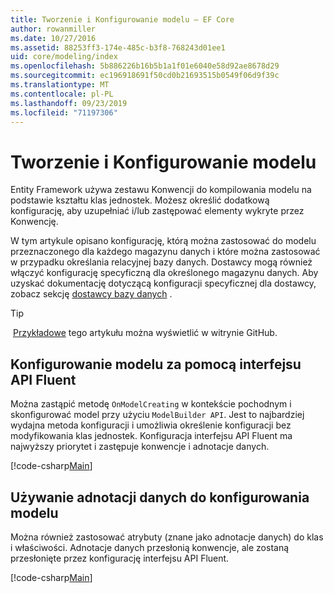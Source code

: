 ```yaml
---
title: Tworzenie i Konfigurowanie modelu — EF Core
author: rowanmiller
ms.date: 10/27/2016
ms.assetid: 88253ff3-174e-485c-b3f8-768243d01ee1
uid: core/modeling/index
ms.openlocfilehash: 5b886226b16b5b1a1f01e6040e58d92ae8678d29
ms.sourcegitcommit: ec196918691f50cd0b21693515b0549f06d9f39c
ms.translationtype: MT
ms.contentlocale: pl-PL
ms.lasthandoff: 09/23/2019
ms.locfileid: "71197306"
---
```

# <a name="creating-and-configuring-a-model"></a>Tworzenie i Konfigurowanie modelu

Entity Framework używa zestawu Konwencji do kompilowania modelu na podstawie kształtu klas jednostek. Możesz określić dodatkową konfigurację, aby uzupełniać i/lub zastępować elementy wykryte przez Konwencję.

W tym artykule opisano konfigurację, którą można zastosować do modelu przeznaczonego dla każdego magazynu danych i które można zastosować w przypadku określania relacyjnej bazy danych. Dostawcy mogą również włączyć konfigurację specyficzną dla określonego magazynu danych. Aby uzyskać dokumentację dotyczącą konfiguracji specyficznej dla dostawcy, zobacz sekcję [dostawcy bazy danych](../providers/index.md) .

> [!TIP]  
>  [Przykładowe](https://github.com/aspnet/EntityFramework.Docs/tree/master/samples) tego artykułu można wyświetlić w witrynie GitHub.

## <a name="use-fluent-api-to-configure-a-model"></a>Konfigurowanie modelu za pomocą interfejsu API Fluent

Można zastąpić metodę `OnModelCreating` w kontekście pochodnym i skonfigurować model przy użyciu `ModelBuilder API`. Jest to najbardziej wydajna metoda konfiguracji i umożliwia określenie konfiguracji bez modyfikowania klas jednostek. Konfiguracja interfejsu API Fluent ma najwyższy priorytet i zastępuje konwencje i adnotacje danych.

[!code-csharp[Main](../../../samples/core/Modeling/FluentAPI/Required.cs?highlight=11-13)]

## <a name="use-data-annotations-to-configure-a-model"></a>Używanie adnotacji danych do konfigurowania modelu

Można również zastosować atrybuty (znane jako adnotacje danych) do klas i właściwości. Adnotacje danych przesłonią konwencje, ale zostaną przesłonięte przez konfigurację interfejsu API Fluent.

[!code-csharp[Main](../../../samples/core/Modeling/DataAnnotations/Required.cs?highlight=14)]
